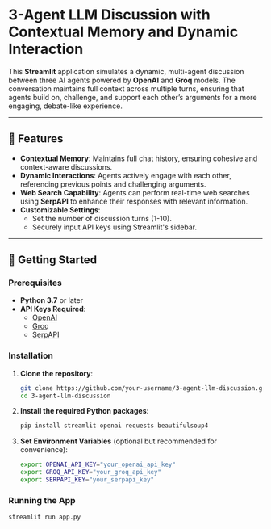# 3-Agent LLM Discussion with Contextual Memory and Dynamic Interaction

This **Streamlit** application simulates a dynamic, multi-agent discussion between three AI agents powered by **OpenAI** and **Groq** models. The conversation maintains full context across multiple turns, ensuring that agents build on, challenge, and support each other’s arguments for a more engaging, debate-like experience.

---

## 🎯 Features
- **Contextual Memory**: Maintains full chat history, ensuring cohesive and context-aware discussions.
- **Dynamic Interactions**: Agents actively engage with each other, referencing previous points and challenging arguments.
- **Web Search Capability**: Agents can perform real-time web searches using **SerpAPI** to enhance their responses with relevant information.
- **Customizable Settings**:
  - Set the number of discussion turns (1-10).
  - Securely input API keys using Streamlit's sidebar.

---

## 🚀 Getting Started

### Prerequisites
- **Python 3.7** or later
- **API Keys Required**:
  - [OpenAI](https://platform.openai.com/account/api-keys)
  - [Groq](https://groq.com)
  - [SerpAPI](https://serpapi.com)

### Installation

1. **Clone the repository**:
    ```bash
    git clone https://github.com/your-username/3-agent-llm-discussion.git
    cd 3-agent-llm-discussion
    ```

2. **Install the required Python packages**:
    ```bash
    pip install streamlit openai requests beautifulsoup4
    ```

3. **Set Environment Variables** (optional but recommended for convenience):
    ```bash
    export OPENAI_API_KEY="your_openai_api_key"
    export GROQ_API_KEY="your_groq_api_key"
    export SERPAPI_KEY="your_serpapi_key"
    ```

### Running the App
```bash
streamlit run app.py
